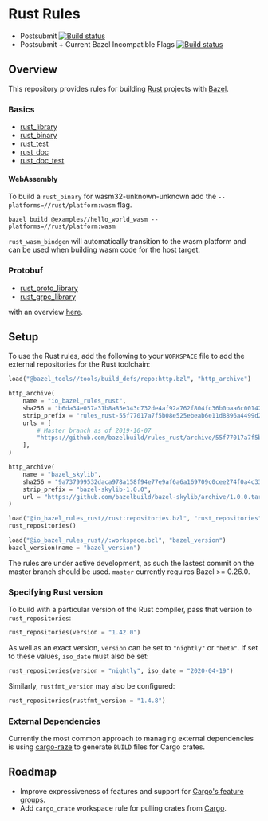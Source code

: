 # Rust Rules

* Postsubmit [![Build status](https://badge.buildkite.com/76523cc666caab9ca91c2a08d9ac8f84af28cb25a92f387293.svg?branch=master)](https://buildkite.com/bazel/rustlang-rules-rust-postsubmit?branch=master)
* Postsubmit + Current Bazel Incompatible Flags [![Build status](https://badge.buildkite.com/64e1f18bbd4cb612f8efd44f755f8dc493ffd69b7140d973a9.svg?branch=master)](https://buildkite.com/bazel/rules-rust-plus-bazelisk-migrate)

## Overview

This repository provides rules for building [Rust][rust] projects with [Bazel](https://bazel.build/).

[rust]: http://www.rust-lang.org/

<!-- TODO: Render generated docs on the github pages site again, https://bazelbuild.github.io/rules_rust/ -->

### Basics
<div class="toc">
  <ul>
    <li><a href="docs/index.md#rust_library">rust_library</a></li>
    <li><a href="docs/index.md#rust_binary">rust_binary</a></li>
    <li><a href="docs/index.md#rust_test">rust_test</a></li>
    <!-- TODO: <li><a href="docs/index.md#rust_benchmark">rust_benchmark</a></li> -->
    <li><a href="docs/index.md#rust_doc">rust_doc</a></li>
    <li><a href="docs/index.md#rust_doc_test">rust_doc_test</a></li>
  </ul>
</div>

#### WebAssembly

To build a `rust_binary` for wasm32-unknown-unknown add the `--platforms=//rust/platform:wasm` flag.

    bazel build @examples//hello_world_wasm --platforms=//rust/platform:wasm

`rust_wasm_bindgen` will automatically transition to the wasm platform and can be used when
building wasm code for the host target.

### Protobuf
<div class="toc">
  <ul>
    <li><a href="proto/README.md#rust_proto_library">rust_proto_library</a></li>
    <li><a href="proto/README.md#rust_grpc_library">rust_grpc_library</a></li>
  </ul>
</div>

with an overview [here](proto/README.md).

<a name="setup"></a>
## Setup

To use the Rust rules, add the following to your `WORKSPACE` file to add the external repositories for the Rust toolchain:

```python
load("@bazel_tools//tools/build_defs/repo:http.bzl", "http_archive")

http_archive(
    name = "io_bazel_rules_rust",
    sha256 = "b6da34e057a31b8a85e343c732de4af92a762f804fc36b0baa6c001423a70ebc",
    strip_prefix = "rules_rust-55f77017a7f5b08e525ebeab6e11d8896a4499d2",
    urls = [
        # Master branch as of 2019-10-07
        "https://github.com/bazelbuild/rules_rust/archive/55f77017a7f5b08e525ebeab6e11d8896a4499d2.tar.gz",
    ],
)

http_archive(
    name = "bazel_skylib",
    sha256 = "9a737999532daca978a158f94e77e9af6a6a169709c0cee274f0a4c3359519bd",
    strip_prefix = "bazel-skylib-1.0.0",
    url = "https://github.com/bazelbuild/bazel-skylib/archive/1.0.0.tar.gz",
)

load("@io_bazel_rules_rust//rust:repositories.bzl", "rust_repositories")
rust_repositories()

load("@io_bazel_rules_rust//:workspace.bzl", "bazel_version")
bazel_version(name = "bazel_version")
```
The rules are under active development, as such the lastest commit on the master branch should be used. `master` currently requires Bazel >= 0.26.0.

### Specifying Rust version

To build with a particular version of the Rust compiler, pass that version to `rust_repositories`:

```python
rust_repositories(version = "1.42.0")
```

As well as an exact version, `version` can be set to `"nightly"` or `"beta"`. If set to these values, `iso_date` must also be set:

```python
rust_repositories(version = "nightly", iso_date = "2020-04-19")
```

Similarly, `rustfmt_version` may also be configured:

```python
rust_repositories(rustfmt_version = "1.4.8")
```


### External Dependencies

Currently the most common approach to managing external dependencies is using 
[cargo-raze](https://github.com/google/cargo-raze) to generate `BUILD` files for Cargo crates.  

<a name="roadmap"></a>
## Roadmap

* Improve expressiveness of features and support for [Cargo's feature groups](http://doc.crates.io/manifest.html#the-[features]-section).
* Add `cargo_crate` workspace rule for pulling crates from [Cargo](https://crates.io/).
